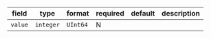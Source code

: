 | field | type | format | required | default | description |
|---|---|---|---|---|---|
| `value` | `integer` | `UInt64` | N |  |
